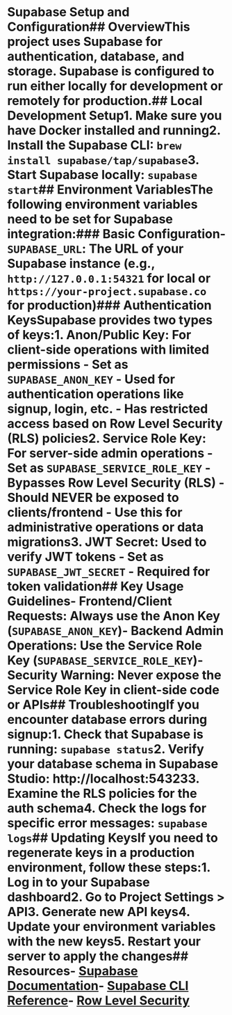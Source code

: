 # Supabase Setup and Configuration## OverviewThis project uses Supabase for authentication, database, and storage. Supabase is configured to run either locally for development or remotely for production.## Local Development Setup1. Make sure you have Docker installed and running2. Install the Supabase CLI: `brew install supabase/tap/supabase`3. Start Supabase locally: `supabase start`## Environment VariablesThe following environment variables need to be set for Supabase integration:### Basic Configuration- `SUPABASE_URL`: The URL of your Supabase instance (e.g., `http://127.0.0.1:54321` for local or `https://your-project.supabase.co` for production)### Authentication KeysSupabase provides two types of keys:1. **Anon/Public Key**: For client-side operations with limited permissions   - Set as `SUPABASE_ANON_KEY`   - Used for authentication operations like signup, login, etc.   - Has restricted access based on Row Level Security (RLS) policies2. **Service Role Key**: For server-side admin operations   - Set as `SUPABASE_SERVICE_ROLE_KEY`   - Bypasses Row Level Security (RLS)   - Should NEVER be exposed to clients/frontend   - Use this for administrative operations or data migrations3. **JWT Secret**: Used to verify JWT tokens   - Set as `SUPABASE_JWT_SECRET`   - Required for token validation## Key Usage Guidelines- **Frontend/Client Requests**: Always use the Anon Key (`SUPABASE_ANON_KEY`)- **Backend Admin Operations**: Use the Service Role Key (`SUPABASE_SERVICE_ROLE_KEY`)- **Security Warning**: Never expose the Service Role Key in client-side code or APIs## TroubleshootingIf you encounter database errors during signup:1. Check that Supabase is running: `supabase status`2. Verify your database schema in Supabase Studio: http://localhost:543233. Examine the RLS policies for the auth schema4. Check the logs for specific error messages: `supabase logs`## Updating KeysIf you need to regenerate keys in a production environment, follow these steps:1. Log in to your Supabase dashboard2. Go to Project Settings > API3. Generate new API keys4. Update your environment variables with the new keys5. Restart your server to apply the changes## Resources- [Supabase Documentation](https://supabase.io/docs)- [Supabase CLI Reference](https://supabase.io/docs/reference/cli/introduction)- [Row Level Security](https://supabase.io/docs/guides/auth/row-level-security)
